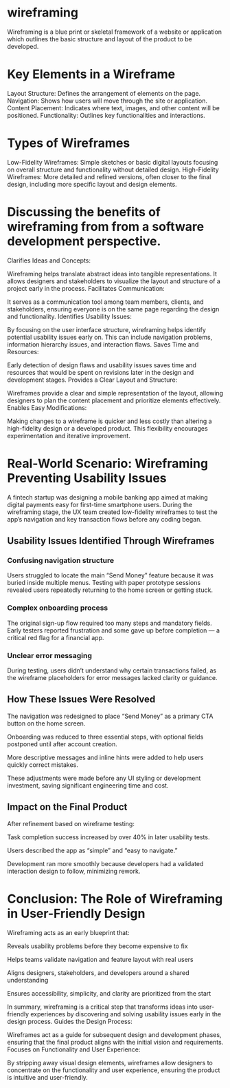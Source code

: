 # wireframing
Wireframing is a blue print or skeletal framework of a website or application which outlines the basic structure and layout of the product to be developed.
# Key Elements in a Wireframe
Layout Structure: Defines the arrangement of elements on the page.
Navigation: Shows how users will move through the site or application.
Content Placement: Indicates where text, images, and other content will be positioned.
Functionality: Outlines key functionalities and interactions.
# Types of Wireframes
Low-Fidelity Wireframes: Simple sketches or basic digital layouts focusing on overall structure and functionality without detailed design.
High-Fidelity Wireframes: More detailed and refined versions, often closer to the final design, including more specific layout and design elements.
# Discussing the benefits of wireframing from from a software development perspective.
Clarifies Ideas and Concepts:

Wireframing helps translate abstract ideas into tangible representations. It allows designers and stakeholders to visualize the layout and structure of a project early in the process.
Facilitates Communication:

It serves as a communication tool among team members, clients, and stakeholders, ensuring everyone is on the same page regarding the design and functionality.
Identifies Usability Issues:

By focusing on the user interface structure, wireframing helps identify potential usability issues early on. This can include navigation problems, information hierarchy issues, and interaction flaws.
Saves Time and Resources:

Early detection of design flaws and usability issues saves time and resources that would be spent on revisions later in the design and development stages.
Provides a Clear Layout and Structure:

Wireframes provide a clear and simple representation of the layout, allowing designers to plan the content placement and prioritize elements effectively.
Enables Easy Modifications:

Making changes to a wireframe is quicker and less costly than altering a high-fidelity design or a developed product. This flexibility encourages experimentation and iterative improvement.
# Real-World Scenario: Wireframing Preventing Usability Issues
A fintech startup was designing a mobile banking app aimed at making digital payments easy for first-time smartphone users. During the wireframing stage, the UX team created low-fidelity wireframes to test the app’s navigation and key transaction flows before any coding began.

## Usability Issues Identified Through Wireframes

### Confusing navigation structure
Users struggled to locate the main “Send Money” feature because it was buried inside multiple menus. Testing with paper prototype sessions revealed users repeatedly returning to the home screen or getting stuck.

### Complex onboarding process
The original sign-up flow required too many steps and mandatory fields. Early testers reported frustration and some gave up before completion — a critical red flag for a financial app.

### Unclear error messaging
During testing, users didn’t understand why certain transactions failed, as the wireframe placeholders for error messages lacked clarity or guidance.

## How These Issues Were Resolved

The navigation was redesigned to place “Send Money” as a primary CTA button on the home screen.

Onboarding was reduced to three essential steps, with optional fields postponed until after account creation.

More descriptive messages and inline hints were added to help users quickly correct mistakes.

These adjustments were made before any UI styling or development investment, saving significant engineering time and cost.

## Impact on the Final Product

After refinement based on wireframe testing:

Task completion success increased by over 40% in later usability tests.

Users described the app as “simple” and “easy to navigate.”

Development ran more smoothly because developers had a validated interaction design to follow, minimizing rework.

# Conclusion: The Role of Wireframing in User-Friendly Design

Wireframing acts as an early blueprint that:

Reveals usability problems before they become expensive to fix

Helps teams validate navigation and feature layout with real users

Aligns designers, stakeholders, and developers around a shared understanding

Ensures accessibility, simplicity, and clarity are prioritized from the start

In summary, wireframing is a critical step that transforms ideas into user-friendly experiences by discovering and solving usability issues early in the design process.
Guides the Design Process:

Wireframes act as a guide for subsequent design and development phases, ensuring that the final product aligns with the initial vision and requirements.
Focuses on Functionality and User Experience:

By stripping away visual design elements, wireframes allow designers to concentrate on the functionality and user experience, ensuring the product is intuitive and user-friendly.

